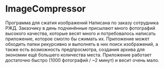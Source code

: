 # ImageCompressor
Программа для сжатия изображений Написана по заказу сотрудника РЖД.
Заказчику в день подчинённые присылают много фотографий высокого качества, которые весят много и потребовалось написать приложение, которое смогло бы сжимать их. Приложение может обходить папки рекурсивно и выполнять в них поиск изображений, а также есть возможность предпросмотра, создания архива для экономии ещё большего количества места. 
Приложение работает достаточно быстро (1000 фотографий / ~2 минут) и весит очень мало. 
